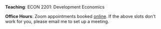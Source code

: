 
__Teaching__:
ECON 2201: Development Economics

__Office Hours__:
Zoom appointments booked [online](https://calendly.com/rdahis). If the above slots don't work for you, please email me to set up a meeting.
